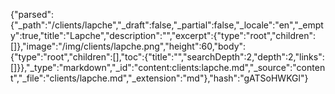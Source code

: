 {"parsed":{"_path":"/clients/lapche","_draft":false,"_partial":false,"_locale":"en","_empty":true,"title":"Lapche","description":"","excerpt":{"type":"root","children":[]},"image":"/img/clients/lapche.png","height":60,"body":{"type":"root","children":[],"toc":{"title":"","searchDepth":2,"depth":2,"links":[]}},"_type":"markdown","_id":"content:clients:lapche.md","_source":"content","_file":"clients/lapche.md","_extension":"md"},"hash":"gATSoHWKGl"}